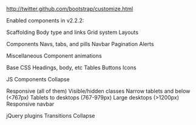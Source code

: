 http://twitter.github.com/bootstrap/customize.html

Enabled components in v2.2.2:

Scaffolding
  Body type and links
  Grid system
  Layouts

Components
  Navs, tabs, and pills
  Navbar
  Pagination
  Alerts

Miscellaneous
  Component animations

Base CSS
  Headings, body, etc
  Tables
  Buttons
  Icons

JS Components
  Collapse

Responsive (all of them)
  Visible/hidden classes
  Narrow tablets and below (<767px)
  Tablets to desktops (767-979px)
  Large desktops (>1200px)
  Responsive navbar

jQuery plugins
  Transitions
  Collapse
